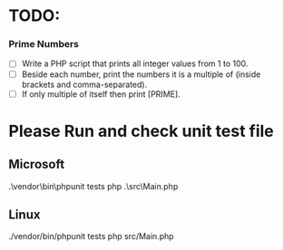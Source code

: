 # TODO:
### **Prime Numbers**
- [ ] Write a PHP script that prints all integer values from 1 to 100.
- [ ] Beside each number, print the numbers it is a multiple of (inside brackets and comma-separated).
- [ ] If only multiple of itself then print [PRIME].

# Please Run and check unit test file

## Microsoft
.\vendor\bin\phpunit tests
php .\src\Main.php
## Linux 
./vendor/bin/phpunit tests
php src/Main.php


   
